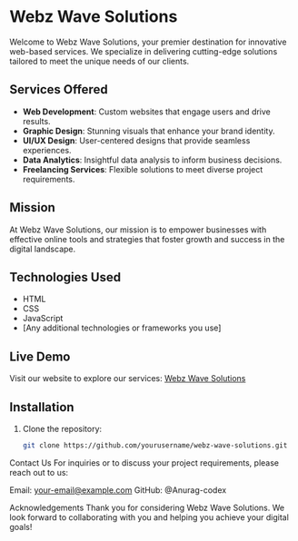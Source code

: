 # Webz Wave Solutions

Welcome to Webz Wave Solutions, your premier destination for innovative web-based services. We specialize in delivering cutting-edge solutions tailored to meet the unique needs of our clients.

## Services Offered

- **Web Development**: Custom websites that engage users and drive results.
- **Graphic Design**: Stunning visuals that enhance your brand identity.
- **UI/UX Design**: User-centered designs that provide seamless experiences.
- **Data Analytics**: Insightful data analysis to inform business decisions.
- **Freelancing Services**: Flexible solutions to meet diverse project requirements.

## Mission

At Webz Wave Solutions, our mission is to empower businesses with effective online tools and strategies that foster growth and success in the digital landscape.

## Technologies Used

- HTML
- CSS
- JavaScript
- [Any additional technologies or frameworks you use]

## Live Demo

Visit our website to explore our services: [Webz Wave Solutions](https://webzwavesolutions.netlify.app/)

## Installation

1. Clone the repository:
   ```bash
   git clone https://github.com/yourusername/webz-wave-solutions.git


Contact Us
For inquiries or to discuss your project requirements, please reach out to us:

Email: your-email@example.com
GitHub: @Anurag-codex

Acknowledgements
Thank you for considering Webz Wave Solutions. We look forward to collaborating with you and helping you achieve your digital goals!

